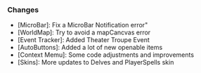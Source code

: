 ### Changes ###

  * [MicroBar]: Fix a MicroBar Notification error"
  * [WorldMap]: Try to avoid a mapCancvas error
  * [Event Tracker]: Added Theater Troupe Event
  * [AutoButtons]: Added a lot of new openable items
  * [Context Memu]: Some code adjustments and improvements
  * [Skins]: More updates to Delves and PlayerSpells skin
